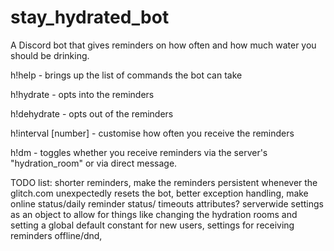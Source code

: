 # stay_hydrated_bot

A Discord bot that gives reminders on how often and how much water you should be drinking.

h!help - brings up the list of commands the bot can take

h!hydrate - opts into the reminders

h!dehydrate - opts out of the reminders

h!interval [number] - customise how often you receive the reminders

h!dm - toggles whether you receive reminders via the server's "hydration_room" or via direct message.

TODO list: shorter reminders, make the reminders persistent whenever the glitch.com unexpectedly resets the bot, better exception handling, make online status/daily reminder status/ timeouts attributes? serverwide settings as an object to allow for things like changing the hydration rooms and setting a global default constant for new users, settings for receiving reminders offline/dnd, 
